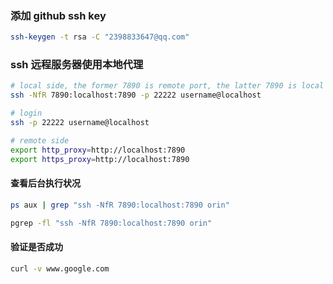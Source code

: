 ### 添加 github ssh key

```bash
ssh-keygen -t rsa -C "2398833647@qq.com"
```
### ssh 远程服务器使用本地代理

```bash
# local side, the former 7890 is remote port, the latter 7890 is local port
ssh -NfR 7890:localhost:7890 -p 22222 username@localhost

# login
ssh -p 22222 username@localhost

# remote side
export http_proxy=http://localhost:7890
export https_proxy=http://localhost:7890
```
#### 查看后台执行状况

```bash
ps aux | grep "ssh -NfR 7890:localhost:7890 orin"

pgrep -fl "ssh -NfR 7890:localhost:7890 orin"
```


#### 验证是否成功

```bash
curl -v www.google.com
```
